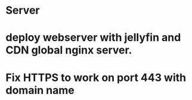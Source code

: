 # Server


# deploy webserver with jellyfin and CDN global nginx server.

# Fix HTTPS to work on port 443 with domain name